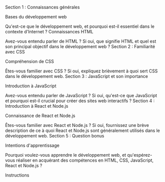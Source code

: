 Section 1 : Connaissances générales

Bases du développement web

Qu'est-ce que le développement web, et pourquoi est-il essentiel dans le contexte d'Internet ?
Connaissances HTML

Avez-vous entendu parler de HTML ? Si oui, que signifie HTML et quel est son principal objectif dans le développement web ?
Section 2 : Familiarité avec CSS

Compréhension de CSS

Êtes-vous familier avec CSS ? Si oui, expliquez brièvement à quoi sert CSS dans le développement web.
Section 3 : JavaScript et son importance

Introduction à JavaScript

Avez-vous entendu parler de JavaScript ? Si oui, qu'est-ce que JavaScript et pourquoi est-il crucial pour créer des sites web interactifs ?
Section 4 : Introduction à React et Node.js

Connaissance de React et Node.js

Êtes-vous familier avec React et Node.js ? Si oui, fournissez une brève description de ce à quoi React et Node.js sont généralement utilisés dans le développement web.
Section 5 : Question bonus

Intentions d'apprentissage

Pourquoi voulez-vous apprendre le développement web, et qu'espérez-vous réaliser en acquérant des compétences en HTML, CSS, JavaScript, React et Node.js ?

Instructions
